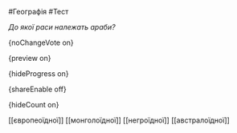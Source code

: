 #Географія #Тест

*До якої раси належать араби?*

{noChangeVote on}

{preview on}

{hideProgress on}

{shareEnable off}

{hideCount on}

[[європеоїдної]]
[[монголоїдної]]
[[негроїдної]]
[[австралоїдної]]
